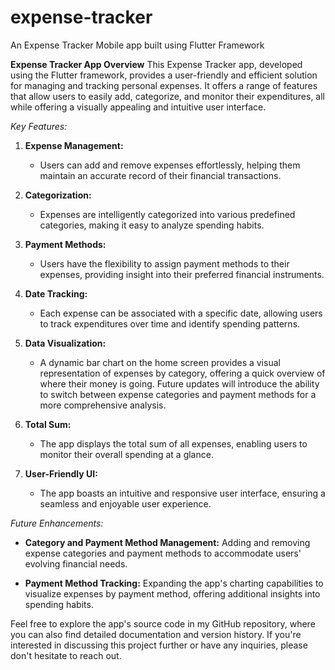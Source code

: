 # expense-tracker
An Expense Tracker Mobile app built using Flutter Framework



**Expense Tracker App Overview**
This Expense Tracker app, developed using the Flutter framework, provides a user-friendly and efficient solution for managing and tracking personal expenses. It offers a range of features that allow users to easily add, categorize, and monitor their expenditures, all while offering a visually appealing and intuitive user interface.

*Key Features:*

1. **Expense Management:**
   - Users can add and remove expenses effortlessly, helping them maintain an accurate record of their financial transactions.

2. **Categorization:**
   - Expenses are intelligently categorized into various predefined categories, making it easy to analyze spending habits.

3. **Payment Methods:**
   - Users have the flexibility to assign payment methods to their expenses, providing insight into their preferred financial instruments.

4. **Date Tracking:**
   - Each expense can be associated with a specific date, allowing users to track expenditures over time and identify spending patterns.

5. **Data Visualization:**
   - A dynamic bar chart on the home screen provides a visual representation of expenses by category, offering a quick overview of where their money is going. Future updates will introduce the ability to switch between expense categories and payment methods for a more comprehensive analysis.

6. **Total Sum:**
   - The app displays the total sum of all expenses, enabling users to monitor their overall spending at a glance.

7. **User-Friendly UI:**
   - The app boasts an intuitive and responsive user interface, ensuring a seamless and enjoyable user experience.

*Future Enhancements:*

- **Category and Payment Method Management:** Adding and removing expense categories and payment methods to accommodate users' evolving financial needs.

- **Payment Method Tracking:** Expanding the app's charting capabilities to visualize expenses by payment method, offering additional insights into spending habits.


Feel free to explore the app's source code in my GitHub repository, where you can also find detailed documentation and version history. If you're interested in discussing this project further or have any inquiries, please don't hesitate to reach out.
